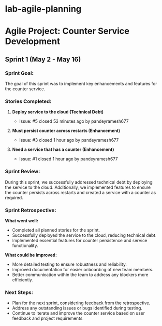 # lab-agile-planning

# Agile Project: Counter Service Development

## Sprint 1 (May 2 - May 16)

### Sprint Goal:
The goal of this sprint was to implement key enhancements and features for the counter service.

### Stories Completed:
1. **Deploy service to the cloud (Technical Debt)**
   - Issue: #5 closed 53 minutes ago by pandeyramesh677

2. **Must persist counter across restarts (Enhancement)**
   - Issue: #3 closed 1 hour ago by pandeyramesh677

3. **Need a service that has a counter (Enhancement)**
   - Issue: #1 closed 1 hour ago by pandeyramesh677

### Sprint Review:
During this sprint, we successfully addressed technical debt by deploying the service to the cloud. Additionally, we implemented features to ensure the counter persists across restarts and created a service with a counter as required.

### Sprint Retrospective:
**What went well:**
- Completed all planned stories for the sprint.
- Successfully deployed the service to the cloud, reducing technical debt.
- Implemented essential features for counter persistence and service functionality.

**What could be improved:**
- More detailed testing to ensure robustness and reliability.
- Improved documentation for easier onboarding of new team members.
- Better communication within the team to address any blockers more efficiently.

### Next Steps:
- Plan for the next sprint, considering feedback from the retrospective.
- Address any outstanding issues or bugs identified during testing.
- Continue to iterate and improve the counter service based on user feedback and project requirements.



